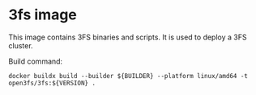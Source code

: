 # 3fs image

This image contains 3FS binaries and scripts. It is used to deploy a 3FS cluster.

Build command:

```
docker buildx build --builder ${BUILDER} --platform linux/amd64 -t open3fs/3fs:${VERSION} .
```

